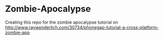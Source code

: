 Zombie-Apocalypse
=================

Creating this repo for the zombie apocalypse tutorial on http://www.raywenderlich.com/30734/phonegap-tutorial-a-cross-platform-zombie-app
